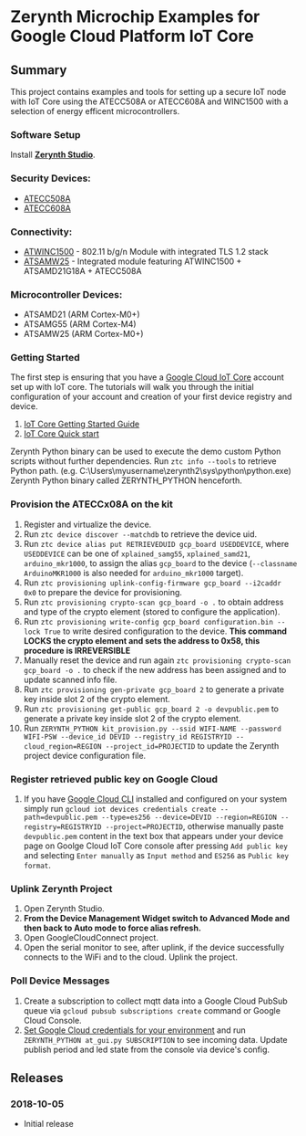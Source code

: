 # Zerynth Microchip Examples for Google Cloud Platform IoT Core

## Summary

This project contains examples and tools for setting up a secure IoT node with IoT Core
using the ATECC508A or ATECC608A and WINC1500 with a selection of energy efficent microcontrollers.

### Software Setup

Install [**Zerynth Studio**](https://www.zerynth.com/zerynth-studio/).

### Security Devices:
* [ATECC508A](http://www.microchip.com/wwwproducts/en/ATECC508A)
* [ATECC608A](http://www.microchip.com/wwwproducts/en/ATECC608A)

### Connectivity:
* [ATWINC1500](http://www.microchip.com/wwwproducts/en/ATWINC1500) - 802.11 b/g/n Module with integrated TLS 1.2 stack
* [ATSAMW25](http://www.microchip.com/wwwproducts/en/ATSAMW25) - Integrated module featuring ATWINC1500 + ATSAMD21G18A + ATECC508A

### Microcontroller Devices:
* ATSAMD21    (ARM Cortex-M0+)
* ATSAMG55    (ARM Cortex-M4)
* ATSAMW25    (ARM Cortex-M0+)

### Getting Started

The first step is ensuring that you have a [Google Cloud IoT Core](https://console.cloud.google.com) account set up with IoT core.
The tutorials will walk you through the initial configuration of your account and creation of your first device registry and device.

1) [IoT Core Getting Started Guide](https://cloud.google.com/iot/docs/how-tos/getting-started)
2) [IoT Core Quick start](https://cloud.google.com/iot/docs/quickstart)

Zerynth Python binary can be used to execute the demo custom Python scripts without further dependencies. 
Run ``ztc info --tools`` to retrieve Python path. (e.g. C:\Users\myusername\zerynth2\sys\python\python.exe)
Zerynth Python binary called ZERYNTH_PYTHON henceforth.

### Provision the ATECCx08A on the kit

1. Register and virtualize the device.
2. Run ```ztc device discover --matchdb``` to retrieve the device uid.
3. Run ```ztc device alias put RETRIEVEDUID gcp_board USEDDEVICE```, where ```USEDDEVICE``` can be one of ```xplained_samg55```, ```xplained_samd21```, ```arduino_mkr1000```,  to assign the alias ```gcp_board``` to the device (```--classname ArduinoMKR1000``` is also needed for ```arduino_mkr1000``` target).
4. Run ```ztc provisioning uplink-config-firmware gcp_board --i2caddr 0x0``` to prepare the device for provisioning.
5. Run ```ztc provisioning crypto-scan gcp_board -o .``` to obtain address and type of the crypto element (stored to configure the application).
6. Run ```ztc provisioning write-config gcp_board configuration.bin --lock True``` to write desired configuration to the device. **This command LOCKS the crypto element and sets the address to 0x58, this procedure is IRREVERSIBLE**
7. Manually reset the device and run again ```ztc provisioning crypto-scan gcp_board -o .``` to check if the new address has been assigned and to update scanned info file.
8. Run ```ztc provisioning gen-private gcp_board 2``` to generate a private key inside slot 2 of the crypto element.
9. Run ```ztc provisioning get-public gcp_board 2 -o devpublic.pem``` to generate a private key inside slot 2 of the crypto element.
10. Run ```ZERYNTH_PYTHON kit_provision.py --ssid WIFI-NAME --password WIFI-PSW --device_id DEVID --registry_id REGISTRYID --cloud_region=REGION --project_id=PROJECTID``` to update the Zerynth project device configuration file.

### Register retrieved public key on Google Cloud

1. If you have [Google Cloud CLI](https://cloud.google.com/pubsub/docs/quickstart-cli) installed and configured on your system simply run ```gcloud iot devices credentials create --path=devpublic.pem --type=es256 --device=DEVID --region=REGION --registry=REGISTRYID --project=PROJECTID```, otherwise manually paste ```devpublic.pem``` content in the text box that appears under your device page on Goolge Cloud IoT Core console after pressing ```Add public key``` and selecting ```Enter manually``` as ```Input method``` and ```ES256``` as ```Public key format```.

### Uplink Zerynth Project

1. Open Zerynth Studio.
2. **From the Device Management Widget switch to Advanced Mode and then back to Auto mode to force alias refresh.**
3. Open GoogleCloudConnect project.
4. Open the serial monitor to see, after uplink, if the device successfully connects to the WiFi and to the cloud.
Uplink the project.

### Poll Device Messages

1. Create a subscription to collect mqtt data into a Google Cloud PubSub queue via ```gcloud pubsub subscriptions create``` command or Google Cloud Console.
2. [Set Google Cloud credentials for your environment](https://cloud.google.com/docs/authentication/getting-started) and run ```ZERYNTH_PYTHON at_gui.py SUBSCRIPTION``` to see incoming data. Update publish period and led state from the console via device's config.

## Releases

### 2018-10-05

- Initial release
